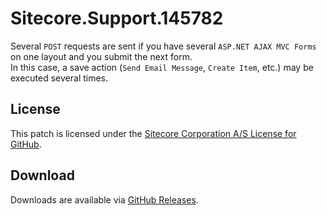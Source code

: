 # Sitecore.Support.145782
Several `POST` requests are sent if you have several `ASP.NET AJAX MVC Forms` on one layout and you submit the next form.<br/>
In this case, a save action (`Send Email Message`, `Create Item`, etc.) may be executed several times.

## License  
This patch is licensed under the [Sitecore Corporation A/S License for GitHub](https://github.com/sitecoresupport/Sitecore.Support.145782/blob/master/LICENSE).  

## Download  
Downloads are available via [GitHub Releases](https://github.com/sitecoresupport/Sitecore.Support.145782/releases).  
